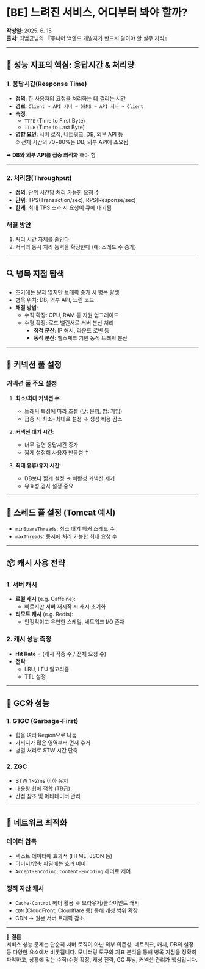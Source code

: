 
# [BE] 느려진 서비스, 어디부터 봐야 할까?

**작성일**: 2025. 6. 15  
**출처**: 최범균님의 『주니어 백엔드 개발자가 반드시 알아야 할 실무 지식』

---

## 🎯 성능 지표의 핵심: 응답시간 & 처리량

### 1. 응답시간(Response Time)
- **정의**: 한 사용자의 요청을 처리하는 데 걸리는 시간
- **경로**: `Client → API 서버 → DBMS → API 서버 → Client`
- **측정**: 
  - `TTFB` (Time to First Byte)
  - `TTLB` (Time to Last Byte)
- **영향 요인**: 서버 로직, 네트워크, DB, 외부 API 등  
  ⏱ 전체 시간의 70~80%는 DB, 외부 API에 소요됨

➡ **DB와 외부 API를 집중 최적화** 해야 함

---

### 2. 처리량(Throughput)
- **정의**: 단위 시간당 처리 가능한 요청 수
- **단위**: TPS(Transaction/sec), RPS(Response/sec)
- **한계**: 최대 TPS 초과 시 요청이 큐에 대기됨

### 해결 방안
1. 처리 시간 자체를 줄인다
2. 서버의 동시 처리 능력을 확장한다 (예: 스레드 수 증가)

---

## 🔍 병목 지점 탐색

- 초기에는 문제 없지만 트래픽 증가 시 병목 발생
- 병목 위치: DB, 외부 API, 느린 코드
- **해결 방법**:
  - 수직 확장: CPU, RAM 등 자원 업그레이드
  - 수평 확장: 로드 밸런서로 서버 분산 처리
    - **정적 분산**: IP 해시, 라운드 로빈 등
    - **동적 분산**: 헬스체크 기반 동적 트래픽 분산

---

## 🔗 커넥션 풀 설정

### 커넥션 풀 주요 설정
1. **최소/최대 커넥션 수**:
   - 트래픽 특성에 따라 조절 (낮: 은행, 밤: 게임)
   - 급증 시 최소=최대로 설정 → 생성 비용 감소

2. **커넥션 대기 시간**:
   - 너무 길면 응답시간 증가
   - 짧게 설정해 사용자 반응성 ↑

3. **최대 유휴/유지 시간**:
   - DB보다 짧게 설정 → 비활성 커넥션 제거
   - 유효성 검사 설정 중요

---

## 🧵 스레드 풀 설정 (Tomcat 예시)
- `minSpareThreads`: 최소 대기 워커 스레드 수
- `maxThreads`: 동시에 처리 가능한 최대 요청 수

---

## 📦 캐시 사용 전략

### 1. 서버 캐시
- **로컬 캐시** (e.g. Caffeine):
  - 빠르지만 서버 재시작 시 캐시 초기화
- **리모트 캐시** (e.g. Redis):
  - 안정적이고 유연한 스케일, 네트워크 I/O 존재

### 2. 캐시 성능 측정
- **Hit Rate** = (캐시 적중 수 / 전체 요청 수)
- **전략**:
  - LRU, LFU 알고리즘
  - TTL 설정

---

## 🧹 GC와 성능

### 1. G1GC (Garbage-First)
- 힙을 여러 Region으로 나눔
- 가비지가 많은 영역부터 먼저 수거
- 병렬 처리로 STW 시간 단축

### 2. ZGC
- STW 1~2ms 이하 유지
- 대용량 힙에 적합 (TB급)
- 간접 참조 및 메타데이터 관리

---

## 📡 네트워크 최적화

### 데이터 압축
- 텍스트 데이터에 효과적 (HTML, JSON 등)
- 이미지/압축 파일에는 효과 미미
- `Accept-Encoding`, `Content-Encoding` 헤더로 제어

### 정적 자산 캐시
- `Cache-Control` 헤더 활용 → 브라우저/클라이언트 캐시
- `CDN` (CloudFront, Cloudflare 등) 통해 캐싱 범위 확장
- CDN → 원본 서버 트래픽 감소

---

📌 **결론**  
서비스 성능 문제는 단순히 서버 로직이 아닌 외부 의존성, 네트워크, 캐시, DB의 설정 등 다양한 요소에서 비롯됩니다. 모니터링 도구와 지표 분석을 통해 병목 지점을 정확히 파악하고, 상황에 맞는 수직/수평 확장, 캐싱 전략, GC 튜닝, 커넥션 관리가 핵심입니다.

